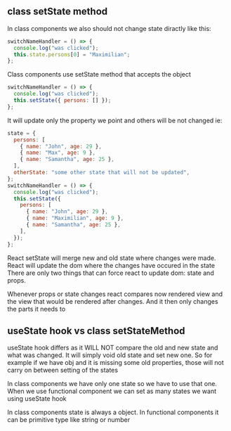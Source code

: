 ## class setState method

In class components we also should not change state diractly like this:

```javascript
switchNameHandler = () => {
  console.log("was clicked");
  this.state.persons[0] = "Maximilian";
};
```

Class components use setState method that accepts the object

```javascript
switchNameHandler = () => {
  console.log("was clicked");
  this.setState({ persons: [] });
};
```

It will update only the property we point and others will be not changed ie:

```javascript
state = {
  persons: [
    { name: "John", age: 29 },
    { name: "Max", age: 9 },
    { name: "Samantha", age: 25 },
  ],
  otherState: "some other state that will not be updated",
};
switchNameHandler = () => {
  console.log("was clicked");
  this.setState({
    persons: [
      { name: "John", age: 29 },
      { name: "Maximilian", age: 9 },
      { name: "Samantha", age: 25 },
    ],
  });
};
```

React setState will merge new and old state where changes were made.
React will update the dom where the changes have occured in the state
There are only two things that can force react to update dom: state and props.

Whenever props or state changes react compares now rendered view and the view that would be rendered after changes. And it then only changes the parts it needs to

## useState hook vs class setStateMethod

useState hook differs as it WILL NOT compare the old and new state and what was changed. It will simply void old state and set new one. So for example if we have obj and it is missing some old properties, those will not carry on between setting of the states

In class components we have only one state so we have to use that one.
When we use functional component we can set as many states we want using useState hook

In class components state is always a object. In functional components it can be primitive type like string or number
